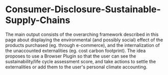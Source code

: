 # Consumer-Disclosure-Sustainable-Supply-Chains
The main output consists of the overarching framework described in this page about displaying the environmental (and possibly social) effect of the products purchased (eg. through e-commerce), and the internalization of the unaccounted externalities (eg. cost carbon footprint). The idea proposes to use a Browser Plugin so that the user can see the sustainability/life cycle assessment score, and take actions to settle the externalities or add them to the user's personal climate accounting. 
